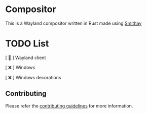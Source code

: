 # Compositor

This is a Wayland compositor written in Rust made using [Smithay](https://smithay.github.io/)

# TODO List

[ 🚧 ] Wayland client

[ ❌ ]  Windows

[ ❌ ]  Windows decorations

## Contributing

Please refer the [contributing guidelines](https://github.com/Avdan-OS/Compositor/blob/main/CONTRIBUTING.md) for more information.
